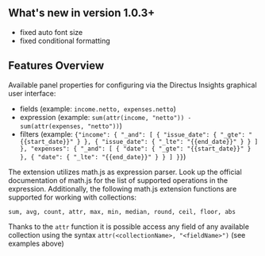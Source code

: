 ## What's new in version 1.0.3+
- fixed auto font size
- fixed conditional formatting

## Features Overview

Available panel properties for configuring via the Directus Insights graphical user interface:
- fields (example: `income.netto, expenses.netto`)
- expression (example: `sum(attr(income, "netto")) - sum(attr(expenses, "netto"))`)
- filters (example: `{"income": {
    "_and": [
        {
            "issue_date": {
                "_gte": "{{start_date}}"
            }
        },
        {
            "issue_date": {
                "_lte": "{{end_date}}"
            }
        }
    ]
}, "expenses": {
    "_and": [
        {
            "date": {
                "_gte": "{{start_date}}"
            }
        },
        {
            "date": {
                "_lte": "{{end_date}}"
            }
        }
    ]
}}`)

The extension utilizes math.js as expression parser. 
Look up the official documentation of math.js for the list of supported operations in the expression.
Additionally, the following math.js extension functions are supported for working with collections:

`sum, avg, count, attr, max, min, median, round, ceil, floor, abs`

Thanks to the `attr` function it is possible access any field of any available collection using the syntax `attr(<collectionName>, "<fieldName>")` (see examples above)



